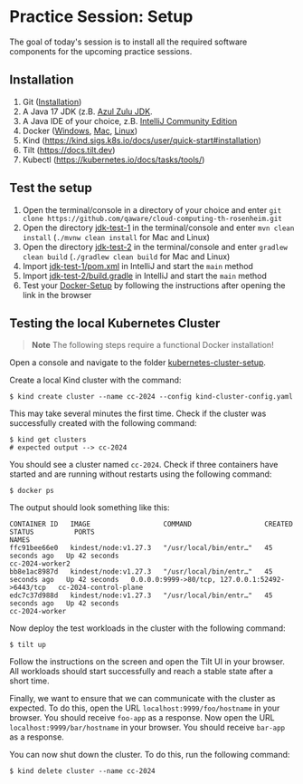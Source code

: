 # Practice Session: Setup

The goal of today's session is to install all the required software components for the upcoming practice sessions. 

## Installation 

1. Git ([Installation](https://git-scm.com/downloads))
2. A Java 17 JDK (z.B. [Azul Zulu JDK](https://www.azul.com/downloads/?package=jdk).
3. A Java IDE of your choice, z.B. [IntelliJ Community Edition](https://www.jetbrains.com/de-de/idea/download/)
4. Docker ([Windows](https://docs.docker.com/docker-for-windows/install/), [Mac](https://docs.docker.com/docker-for-mac/install/), [Linux](https://docs.docker.com/engine/install/))
5. Kind (https://kind.sigs.k8s.io/docs/user/quick-start#installation)
6. Tilt (https://docs.tilt.dev)
7. Kubectl (https://kubernetes.io/docs/tasks/tools/)

## Test the setup

1. Open the terminal/console in a directory of your choice and enter `git clone https://github.com/qaware/cloud-computing-th-rosenheim.git`
2. Open the directory [jdk-test-1](jdk-test-1/) in the terminal/console and enter `mvn clean install` (`./mvnw clean install` for Mac and Linux)
3. Open the directory [jdk-test-2](jdk-test-2/) in the terminal/console and enter `gradlew clean build` (`./gradlew clean build` for Mac and Linux)
4. Import [jdk-test-1/pom.xml](jdk-test-1/pom.xml) in IntelliJ and start the `main` method
5. Import [jdk-test-2/build.gradle](jdk-test-2/build.gradle) in IntelliJ and start the `main` method
6. Test your [Docker-Setup](https://docs.docker.com/get-started/#test-docker-version) by following the instructions after opening the link in the browser

## Testing the local Kubernetes Cluster
> **Note**
> The following steps require a functional Docker installation!

Open a console and navigate to the folder [kubernetes-cluster-setup](./kubernetes-cluster-setup).

Create a local Kind cluster with the command:
```shell
$ kind create cluster --name cc-2024 --config kind-cluster-config.yaml
```

This may take several minutes the first time. 
Check if the cluster was successfully created with the following command: 
```shell
$ kind get clusters
# expected output --> cc-2024
```

You should see a cluster named `cc-2024`. 
Check if three containers have started and are running without restarts using the following command:
```shell
$ docker ps
```

The output should look something like this:
```
CONTAINER ID   IMAGE                  COMMAND                  CREATED          STATUS          PORTS                                             NAMES
ffc91bee66e0   kindest/node:v1.27.3   "/usr/local/bin/entr…"   45 seconds ago   Up 42 seconds                                                     cc-2024-worker2
bb8e1ac8987d   kindest/node:v1.27.3   "/usr/local/bin/entr…"   45 seconds ago   Up 42 seconds   0.0.0.0:9999->80/tcp, 127.0.0.1:52492->6443/tcp   cc-2024-control-plane
edc7c37d988d   kindest/node:v1.27.3   "/usr/local/bin/entr…"   45 seconds ago   Up 42 seconds                                                     cc-2024-worker
```

Now deploy the test workloads in the cluster with the following command:
```shell
$ tilt up
```
Follow the instructions on the screen and open the Tilt UI in your browser. 
All workloads should start successfully and reach a stable state after a short time.

Finally, we want to ensure that we can communicate with the cluster as expected. 
To do this, open the URL `localhost:9999/foo/hostname` in your browser. 
You should receive `foo-app` as a response. 
Now open the URL `localhost:9999/bar/hostname` in your browser. 
You should receive `bar-app` as a response.

You can now shut down the cluster. To do this, run the following command:
```shell
$ kind delete cluster --name cc-2024
```
